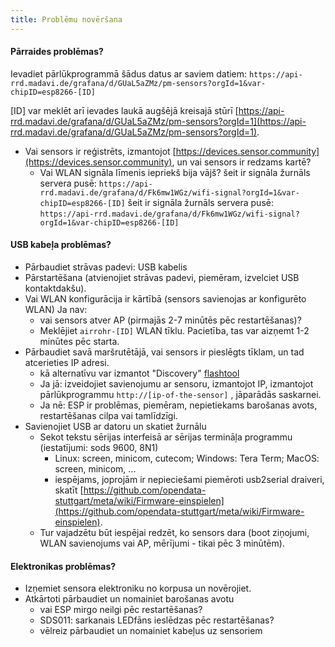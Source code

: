 ```yaml
---
title: Problēmu novēršana
---
```


#### Pārraides problēmas?
Ievadiet pārlūkprogrammā šādus datus ar saviem datiem:
`https://api-rrd.madavi.de/grafana/d/GUaL5aZMz/pm-sensors?orgId=1&var-chipID=esp8266-[ID]`

[ID] var meklēt arī ievades laukā augšējā kreisajā stūrī [https://api-rrd.madavi.de/grafana/d/GUaL5aZMz/pm-sensors?orgId=1](https://api-rrd.madavi.de/grafana/d/GUaL5aZMz/pm-sensors?orgId=1).

* Vai sensors ir reģistrēts, izmantojot [https://devices.sensor.community](https://devices.sensor.community), un vai sensors ir redzams kartē?
    * Vai WLAN signāla līmenis iepriekš bija vājš?
        šeit ir signāla žurnāls servera pusē: `https://api-rrd.madavi.de/grafana/d/Fk6mw1WGz/wifi-signal?orgId=1&var-chipID=esp8266-[ID]`
        šeit ir signāla žurnāls servera pusē: `https://api-rrd.madavi.de/grafana/d/Fk6mw1WGz/wifi-signal?orgId=1&var-chipID=esp8266-[ID]`

#### USB kabeļa problēmas?
* Pārbaudiet strāvas padevi: USB kabelis
* Pārstartēšana (atvienojiet strāvas padevi, piemēram, izvelciet USB kontaktdakšu).
* Vai WLAN konfigurācija ir kārtībā (sensors savienojas ar konfigurēto WLAN) Ja nav:
    * vai sensors atver AP (pirmajās 2-7 minūtēs pēc restartēšanas)?
    * Meklējiet `airrohr-[ID]` WLAN tīklu. Pacietība, tas var aizņemt 1-2 minūtes pēc starta.
* Pārbaudiet savā maršrutētājā, vai sensors ir pieslēgts tīklam, un tad atcerieties IP adresi.
    * kā alternatīvu var izmantot "Discovery" [flashtool](https://github.com/opendata-stuttgart/airrohr-firmware-flasher/)
    * Ja jā: izveidojiet savienojumu ar sensoru, izmantojot IP, izmantojot pārlūkprogrammu `http://[ip-of-the-sensor]` , jāparādās saskarnei.
    * Ja nē: ESP ir problēmas, piemēram, nepietiekams barošanas avots, restartēšanas cilpa vai tamlīdzīgi.
* Savienojiet USB ar datoru un skatiet žurnālu
    * Sekot tekstu sērijas interfeisā ar sērijas termināļa programmu (iestatījumi: sods 9600, 8N1)
        * Linux: screen, minicom, cutecom; Windows: Tera Term; MacOS: screen, minicom, ...
        * iespējams, joprojām ir nepieciešami piemēroti usb2serial draiveri, skatīt [https://github.com/opendata-stuttgart/meta/wiki/Firmware-einspielen](https://github.com/opendata-stuttgart/meta/wiki/Firmware-einspielen).
    * Tur vajadzētu būt iespējai redzēt, ko sensors dara (boot ziņojumi, WLAN savienojums vai AP, mērījumi - tikai pēc 3 minūtēm).

#### Elektronikas problēmas?
* Izņemiet sensora elektroniku no korpusa un novērojiet.
* Atkārtoti pārbaudiet un nomainiet barošanas avotu
    * vai ESP mirgo neilgi pēc restartēšanas?
    * SDS011: sarkanais LEDfāns ieslēdzas pēc restartēšanas?
    * vēlreiz pārbaudiet un nomainiet kabeļus uz sensoriem
